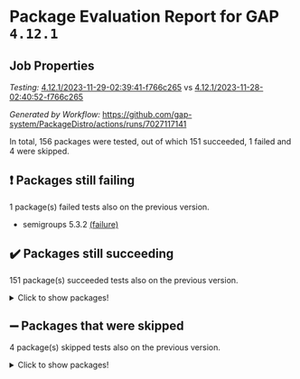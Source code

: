 # Package Evaluation Report for GAP `4.12.1`

## Job Properties

*Testing:* [4.12.1/2023-11-29-02:39:41-f766c265](https://github.com/gap-system/PackageDistro/blob/data/reports/4.12.1/2023-11-29-02:39:41-f766c265) vs [4.12.1/2023-11-28-02:40:52-f766c265](https://github.com/gap-system/PackageDistro/blob/data/reports/4.12.1/2023-11-28-02:40:52-f766c265)

*Generated by Workflow:* https://github.com/gap-system/PackageDistro/actions/runs/7027117141

In total, 156 packages were tested, out of which 151 succeeded, 1 failed and 4 were skipped.

## :exclamation: Packages still failing

1 package(s) failed tests also on the previous version.
- semigroups 5.3.2 [(failure)](https://github.com/gap-system/PackageDistro/actions/runs/7027117141/job/19121302799)

## :heavy_check_mark: Packages still succeeding

151 package(s) succeeded tests also on the previous version.
<details><summary>Click to show packages!</summary>

- 4ti2interface 2023.02-04 [(success)](https://github.com/gap-system/PackageDistro/actions/runs/7027117141/job/19121281024)
- ace 5.6.2 [(success)](https://github.com/gap-system/PackageDistro/actions/runs/7027117141/job/19121281235)
- aclib 1.3.2 [(success)](https://github.com/gap-system/PackageDistro/actions/runs/7027117141/job/19121281382)
- agt 0.3.1 [(success)](https://github.com/gap-system/PackageDistro/actions/runs/7027117141/job/19121281531)
- alnuth 3.2.1 [(success)](https://github.com/gap-system/PackageDistro/actions/runs/7027117141/job/19121281679)
- anupq 3.3.0 [(success)](https://github.com/gap-system/PackageDistro/actions/runs/7027117141/job/19121281836)
- atlasrep 2.1.7 [(success)](https://github.com/gap-system/PackageDistro/actions/runs/7027117141/job/19121283615)
- autodoc 2023.06.19 [(success)](https://github.com/gap-system/PackageDistro/actions/runs/7027117141/job/19121283955)
- automata 1.15 [(success)](https://github.com/gap-system/PackageDistro/actions/runs/7027117141/job/19121284234)
- automgrp 1.3.2 [(success)](https://github.com/gap-system/PackageDistro/actions/runs/7027117141/job/19121284478)
- autpgrp 1.11 [(success)](https://github.com/gap-system/PackageDistro/actions/runs/7027117141/job/19121284842)
- cap 2023.10-07 [(success)](https://github.com/gap-system/PackageDistro/actions/runs/7027117141/job/19121285776)
- caratinterface 2.3.5 [(success)](https://github.com/gap-system/PackageDistro/actions/runs/7027117141/job/19121286178)
- cddinterface 2022.11.01 [(success)](https://github.com/gap-system/PackageDistro/actions/runs/7027117141/job/19121286340)
- circle 1.6.6 [(success)](https://github.com/gap-system/PackageDistro/actions/runs/7027117141/job/19121286511)
- classicpres 1.22 [(success)](https://github.com/gap-system/PackageDistro/actions/runs/7027117141/job/19121286666)
- cohomolo 1.6.11 [(success)](https://github.com/gap-system/PackageDistro/actions/runs/7027117141/job/19121286813)
- congruence 1.2.5 [(success)](https://github.com/gap-system/PackageDistro/actions/runs/7027117141/job/19121286975)
- corelg 1.56 [(success)](https://github.com/gap-system/PackageDistro/actions/runs/7027117141/job/19121287161)
- crime 1.6 [(success)](https://github.com/gap-system/PackageDistro/actions/runs/7027117141/job/19121287313)
- crisp 1.4.6 [(success)](https://github.com/gap-system/PackageDistro/actions/runs/7027117141/job/19121287491)
- crypting 0.10.4 [(success)](https://github.com/gap-system/PackageDistro/actions/runs/7027117141/job/19121287648)
- cryst 4.1.26 [(success)](https://github.com/gap-system/PackageDistro/actions/runs/7027117141/job/19121287802)
- crystcat 1.1.10 [(success)](https://github.com/gap-system/PackageDistro/actions/runs/7027117141/job/19121287925)
- ctbllib 1.3.6 [(success)](https://github.com/gap-system/PackageDistro/actions/runs/7027117141/job/19121288072)
- cubefree 1.19 [(success)](https://github.com/gap-system/PackageDistro/actions/runs/7027117141/job/19121288235)
- curlinterface 2.3.2 [(success)](https://github.com/gap-system/PackageDistro/actions/runs/7027117141/job/19121288379)
- cvec 2.8.1 [(success)](https://github.com/gap-system/PackageDistro/actions/runs/7027117141/job/19121288528)
- datastructures 0.3.0 [(success)](https://github.com/gap-system/PackageDistro/actions/runs/7027117141/job/19121288682)
- deepthought 1.0.6 [(success)](https://github.com/gap-system/PackageDistro/actions/runs/7027117141/job/19121288837)
- design 1.8 [(success)](https://github.com/gap-system/PackageDistro/actions/runs/7027117141/job/19121289035)
- difsets 2.3.1 [(success)](https://github.com/gap-system/PackageDistro/actions/runs/7027117141/job/19121289175)
- digraphs 1.6.3 [(success)](https://github.com/gap-system/PackageDistro/actions/runs/7027117141/job/19121289340)
- edim 1.3.7 [(success)](https://github.com/gap-system/PackageDistro/actions/runs/7027117141/job/19121289527)
- example 4.3.4 [(success)](https://github.com/gap-system/PackageDistro/actions/runs/7027117141/job/19121289700)
- examplesforhomalg 2023.10-01 [(success)](https://github.com/gap-system/PackageDistro/actions/runs/7027117141/job/19121289853)
- factint 1.6.3 [(success)](https://github.com/gap-system/PackageDistro/actions/runs/7027117141/job/19121290002)
- ferret 1.0.9 [(success)](https://github.com/gap-system/PackageDistro/actions/runs/7027117141/job/19121290146)
- fga 1.5.0 [(success)](https://github.com/gap-system/PackageDistro/actions/runs/7027117141/job/19121290336)
- fining 1.5.6 [(success)](https://github.com/gap-system/PackageDistro/actions/runs/7027117141/job/19121290489)
- float 1.0.3 [(success)](https://github.com/gap-system/PackageDistro/actions/runs/7027117141/job/19121290634)
- format 1.4.3 [(success)](https://github.com/gap-system/PackageDistro/actions/runs/7027117141/job/19121290765)
- forms 1.2.9 [(success)](https://github.com/gap-system/PackageDistro/actions/runs/7027117141/job/19121290922)
- fplsa 1.2.6 [(success)](https://github.com/gap-system/PackageDistro/actions/runs/7027117141/job/19121291072)
- fr 2.4.12 [(success)](https://github.com/gap-system/PackageDistro/actions/runs/7027117141/job/19121291222)
- francy 2.0.3 [(success)](https://github.com/gap-system/PackageDistro/actions/runs/7027117141/job/19121291354)
- fwtree 1.3 [(success)](https://github.com/gap-system/PackageDistro/actions/runs/7027117141/job/19121291473)
- gapdoc 1.6.6 [(success)](https://github.com/gap-system/PackageDistro/actions/runs/7027117141/job/19121291622)
- gauss 2023.02-04 [(success)](https://github.com/gap-system/PackageDistro/actions/runs/7027117141/job/19121291755)
- gaussforhomalg 2023.10-01 [(success)](https://github.com/gap-system/PackageDistro/actions/runs/7027117141/job/19121291900)
- gbnp 1.0.5 [(success)](https://github.com/gap-system/PackageDistro/actions/runs/7027117141/job/19121292072)
- generalizedmorphismsforcap 2023.08-02 [(success)](https://github.com/gap-system/PackageDistro/actions/runs/7027117141/job/19121292209)
- genss 1.6.8 [(success)](https://github.com/gap-system/PackageDistro/actions/runs/7027117141/job/19121292376)
- gradedmodules 2023.09-01 [(success)](https://github.com/gap-system/PackageDistro/actions/runs/7027117141/job/19121292531)
- gradedringforhomalg 2023.08-01 [(success)](https://github.com/gap-system/PackageDistro/actions/runs/7027117141/job/19121292707)
- grape 4.9.0 [(success)](https://github.com/gap-system/PackageDistro/actions/runs/7027117141/job/19121292870)
- groupoids 1.73 [(success)](https://github.com/gap-system/PackageDistro/actions/runs/7027117141/job/19121293038)
- grpconst 2.6.4 [(success)](https://github.com/gap-system/PackageDistro/actions/runs/7027117141/job/19121293227)
- guarana 0.96.3 [(success)](https://github.com/gap-system/PackageDistro/actions/runs/7027117141/job/19121293381)
- guava 3.18 [(success)](https://github.com/gap-system/PackageDistro/actions/runs/7027117141/job/19121293529)
- hap 1.60 [(success)](https://github.com/gap-system/PackageDistro/actions/runs/7027117141/job/19121293689)
- hapcryst 0.1.15 [(success)](https://github.com/gap-system/PackageDistro/actions/runs/7027117141/job/19121293819)
- hecke 1.5.3 [(success)](https://github.com/gap-system/PackageDistro/actions/runs/7027117141/job/19121293952)
- help 3.5 [(success)](https://github.com/gap-system/PackageDistro/actions/runs/7027117141/job/19121294084)
- homalg 2023.10-01 [(success)](https://github.com/gap-system/PackageDistro/actions/runs/7027117141/job/19121294213)
- homalgtocas 2023.08-01 [(success)](https://github.com/gap-system/PackageDistro/actions/runs/7027117141/job/19121294371)
- idrel 2.45 [(success)](https://github.com/gap-system/PackageDistro/actions/runs/7027117141/job/19121294491)
- images 1.3.1 [(success)](https://github.com/gap-system/PackageDistro/actions/runs/7027117141/job/19121294638)
- intpic 0.3.0 [(success)](https://github.com/gap-system/PackageDistro/actions/runs/7027117141/job/19121294800)
- io 4.8.2 [(success)](https://github.com/gap-system/PackageDistro/actions/runs/7027117141/job/19121295018)
- io_forhomalg 2023.02-04 [(success)](https://github.com/gap-system/PackageDistro/actions/runs/7027117141/job/19121295162)
- irredsol 1.4.4 [(success)](https://github.com/gap-system/PackageDistro/actions/runs/7027117141/job/19121295289)
- json 2.1.1 [(success)](https://github.com/gap-system/PackageDistro/actions/runs/7027117141/job/19121295436)
- jupyterkernel 1.5.0 [(success)](https://github.com/gap-system/PackageDistro/actions/runs/7027117141/job/19121295557)
- jupyterviz 1.5.6 [(success)](https://github.com/gap-system/PackageDistro/actions/runs/7027117141/job/19121295709)
- kan 1.36 [(success)](https://github.com/gap-system/PackageDistro/actions/runs/7027117141/job/19121295860)
- kbmag 1.5.11 [(success)](https://github.com/gap-system/PackageDistro/actions/runs/7027117141/job/19121296047)
- laguna 3.9.6 [(success)](https://github.com/gap-system/PackageDistro/actions/runs/7027117141/job/19121296206)
- liealgdb 2.2.1 [(success)](https://github.com/gap-system/PackageDistro/actions/runs/7027117141/job/19121296375)
- liepring 2.8 [(success)](https://github.com/gap-system/PackageDistro/actions/runs/7027117141/job/19121296526)
- liering 2.4.2 [(success)](https://github.com/gap-system/PackageDistro/actions/runs/7027117141/job/19121296672)
- linearalgebraforcap 2023.11-01 [(success)](https://github.com/gap-system/PackageDistro/actions/runs/7027117141/job/19121296842)
- localizeringforhomalg 2023.10-01 [(success)](https://github.com/gap-system/PackageDistro/actions/runs/7027117141/job/19121297029)
- loops 3.4.3 [(success)](https://github.com/gap-system/PackageDistro/actions/runs/7027117141/job/19121297177)
- lpres 1.0.3 [(success)](https://github.com/gap-system/PackageDistro/actions/runs/7027117141/job/19121297309)
- majoranaalgebras 1.5.1 [(success)](https://github.com/gap-system/PackageDistro/actions/runs/7027117141/job/19121297437)
- mapclass 1.4.6 [(success)](https://github.com/gap-system/PackageDistro/actions/runs/7027117141/job/19121297575)
- matgrp 0.70 [(success)](https://github.com/gap-system/PackageDistro/actions/runs/7027117141/job/19121297709)
- matricesforhomalg 2023.11-01 [(success)](https://github.com/gap-system/PackageDistro/actions/runs/7027117141/job/19121297851)
- modisom 2.5.4 [(success)](https://github.com/gap-system/PackageDistro/actions/runs/7027117141/job/19121298006)
- modulepresentationsforcap 2023.10-01 [(success)](https://github.com/gap-system/PackageDistro/actions/runs/7027117141/job/19121298154)
- modules 2023.10-01 [(success)](https://github.com/gap-system/PackageDistro/actions/runs/7027117141/job/19121298296)
- monoidalcategories 2023.11-02 [(success)](https://github.com/gap-system/PackageDistro/actions/runs/7027117141/job/19121298457)
- nconvex 2022.09-01 [(success)](https://github.com/gap-system/PackageDistro/actions/runs/7027117141/job/19121298587)
- nilmat 1.4.2 [(success)](https://github.com/gap-system/PackageDistro/actions/runs/7027117141/job/19121298756)
- nock 1.5 [(success)](https://github.com/gap-system/PackageDistro/actions/runs/7027117141/job/19121298904)
- normalizinterface 1.3.6 [(success)](https://github.com/gap-system/PackageDistro/actions/runs/7027117141/job/19121299057)
- nq 2.5.10 [(success)](https://github.com/gap-system/PackageDistro/actions/runs/7027117141/job/19121299219)
- numericalsgps 1.3.1 [(success)](https://github.com/gap-system/PackageDistro/actions/runs/7027117141/job/19121299405)
- openmath 11.5.3 [(success)](https://github.com/gap-system/PackageDistro/actions/runs/7027117141/job/19121299575)
- orb 4.9.0 [(success)](https://github.com/gap-system/PackageDistro/actions/runs/7027117141/job/19121299706)
- packagemanager 1.4.1 [(success)](https://github.com/gap-system/PackageDistro/actions/runs/7027117141/job/19121299868)
- patternclass 2.4.3 [(success)](https://github.com/gap-system/PackageDistro/actions/runs/7027117141/job/19121300023)
- permut 2.0.4 [(success)](https://github.com/gap-system/PackageDistro/actions/runs/7027117141/job/19121300162)
- polenta 1.3.10 [(success)](https://github.com/gap-system/PackageDistro/actions/runs/7027117141/job/19121300313)
- polymaking 0.8.7 [(success)](https://github.com/gap-system/PackageDistro/actions/runs/7027117141/job/19121300446)
- primgrp 3.4.4 [(success)](https://github.com/gap-system/PackageDistro/actions/runs/7027117141/job/19121300606)
- profiling 2.5.4 [(success)](https://github.com/gap-system/PackageDistro/actions/runs/7027117141/job/19121300755)
- qpa 1.34 [(success)](https://github.com/gap-system/PackageDistro/actions/runs/7027117141/job/19121300889)
- quagroup 1.8.3 [(success)](https://github.com/gap-system/PackageDistro/actions/runs/7027117141/job/19121301019)
- radiroot 2.9 [(success)](https://github.com/gap-system/PackageDistro/actions/runs/7027117141/job/19121301165)
- rcwa 4.7.1 [(success)](https://github.com/gap-system/PackageDistro/actions/runs/7027117141/job/19121301359)
- rds 1.8 [(success)](https://github.com/gap-system/PackageDistro/actions/runs/7027117141/job/19121301491)
- recog 1.4.2 [(success)](https://github.com/gap-system/PackageDistro/actions/runs/7027117141/job/19121301615)
- repndecomp 1.3.0 [(success)](https://github.com/gap-system/PackageDistro/actions/runs/7027117141/job/19121301756)
- repsn 3.1.1 [(success)](https://github.com/gap-system/PackageDistro/actions/runs/7027117141/job/19121301920)
- resclasses 4.7.3 [(success)](https://github.com/gap-system/PackageDistro/actions/runs/7027117141/job/19121302089)
- ringsforhomalg 2023.11-02 [(success)](https://github.com/gap-system/PackageDistro/actions/runs/7027117141/job/19121302255)
- sco 2023.08-01 [(success)](https://github.com/gap-system/PackageDistro/actions/runs/7027117141/job/19121302429)
- scscp 2.4.1 [(success)](https://github.com/gap-system/PackageDistro/actions/runs/7027117141/job/19121302633)
- sglppow 2.3 [(success)](https://github.com/gap-system/PackageDistro/actions/runs/7027117141/job/19121302937)
- sgpviz 0.999.5 [(success)](https://github.com/gap-system/PackageDistro/actions/runs/7027117141/job/19121303075)
- simpcomp 2.1.14 [(success)](https://github.com/gap-system/PackageDistro/actions/runs/7027117141/job/19121303262)
- singular 2023.02.09 [(success)](https://github.com/gap-system/PackageDistro/actions/runs/7027117141/job/19121303423)
- sl2reps 1.1 [(success)](https://github.com/gap-system/PackageDistro/actions/runs/7027117141/job/19121303569)
- sla 1.5.3 [(success)](https://github.com/gap-system/PackageDistro/actions/runs/7027117141/job/19121303735)
- smallgrp 1.5.3 [(success)](https://github.com/gap-system/PackageDistro/actions/runs/7027117141/job/19121303991)
- smallsemi 0.6.13 [(success)](https://github.com/gap-system/PackageDistro/actions/runs/7027117141/job/19121304233)
- sonata 2.9.6 [(success)](https://github.com/gap-system/PackageDistro/actions/runs/7027117141/job/19121304406)
- sophus 1.27 [(success)](https://github.com/gap-system/PackageDistro/actions/runs/7027117141/job/19121304613)
- sotgrps 1.2 [(success)](https://github.com/gap-system/PackageDistro/actions/runs/7027117141/job/19121304756)
- spinsym 1.5.2 [(success)](https://github.com/gap-system/PackageDistro/actions/runs/7027117141/job/19121304880)
- standardff 1.0 [(success)](https://github.com/gap-system/PackageDistro/actions/runs/7027117141/job/19121304989)
- symbcompcc 1.3.2 [(success)](https://github.com/gap-system/PackageDistro/actions/runs/7027117141/job/19121305104)
- thelma 1.3 [(success)](https://github.com/gap-system/PackageDistro/actions/runs/7027117141/job/19121305223)
- tomlib 1.2.9 [(success)](https://github.com/gap-system/PackageDistro/actions/runs/7027117141/job/19121305378)
- toolsforhomalg 2023.10-01 [(success)](https://github.com/gap-system/PackageDistro/actions/runs/7027117141/job/19121305521)
- toric 1.9.5 [(success)](https://github.com/gap-system/PackageDistro/actions/runs/7027117141/job/19121305667)
- toricvarieties 2022.07.13 [(success)](https://github.com/gap-system/PackageDistro/actions/runs/7027117141/job/19121305788)
- transgrp 3.6.4 [(success)](https://github.com/gap-system/PackageDistro/actions/runs/7027117141/job/19121305943)
- ugaly 4.1.3 [(success)](https://github.com/gap-system/PackageDistro/actions/runs/7027117141/job/19121306086)
- unipot 1.5 [(success)](https://github.com/gap-system/PackageDistro/actions/runs/7027117141/job/19121306233)
- unitlib 4.2.0 [(success)](https://github.com/gap-system/PackageDistro/actions/runs/7027117141/job/19121306377)
- utils 0.84 [(success)](https://github.com/gap-system/PackageDistro/actions/runs/7027117141/job/19121306533)
- uuid 0.7 [(success)](https://github.com/gap-system/PackageDistro/actions/runs/7027117141/job/19121306669)
- walrus 0.9991 [(success)](https://github.com/gap-system/PackageDistro/actions/runs/7027117141/job/19121306802)
- wedderga 4.10.4 [(success)](https://github.com/gap-system/PackageDistro/actions/runs/7027117141/job/19121306946)
- xmod 2.91 [(success)](https://github.com/gap-system/PackageDistro/actions/runs/7027117141/job/19121307096)
- xmodalg 1.23 [(success)](https://github.com/gap-system/PackageDistro/actions/runs/7027117141/job/19121307253)
- yangbaxter 0.10.3 [(success)](https://github.com/gap-system/PackageDistro/actions/runs/7027117141/job/19121307408)
- zeromqinterface 0.14 [(success)](https://github.com/gap-system/PackageDistro/actions/runs/7027117141/job/19121307568)
</details>

## :heavy_minus_sign: Packages that were skipped

4 package(s) skipped tests also on the previous version.
<details><summary>Click to show packages!</summary>

- browse 1.8.21 [(skipped)](https://github.com/gap-system/PackageDistro/actions/runs/7027117141/job/19120957305)
- itc 1.5.1 [(skipped)](https://github.com/gap-system/PackageDistro/actions/runs/7027117141/job/19120957305)
- polycyclic 2.16 [(skipped)](https://github.com/gap-system/PackageDistro/actions/runs/7027117141/job/19120957305)
- xgap 4.31 [(skipped)](https://github.com/gap-system/PackageDistro/actions/runs/7027117141/job/19120957305)
</details>

